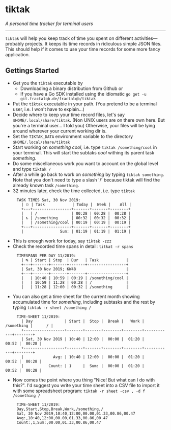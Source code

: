 # tiktak

*A personal time tracker for terminal users*

---

`tiktak` will help you keep track of time you spent on different activities—probably projects. It
keeps its time records in ridiculous simple JSON files. This should help if it comes to use your
time records for some more fancy application.

## Gettings Started

- Get you the `tiktak` executable by
    * Downloading a binary distribution from Github or
    * If you have a Go SDK installed using the idiomatic `go get -u git.fractalqb.de/fractalqb/tiktak`
- Put the `tiktak` executable in your path. (You pretend to be a terminal user, i.e.
   I won't have to explain…)
- Decide where to keep your time record files, let's say `$HOME/.local/share/tiktak`.
   (Non UN!X users are on there own here. But you're a terminal user… I told you) Otherwise, your
   files will be lying around wherever your current working dir is.
- Set the `TIKTAK_DATA` environment variable to the directory `$HOME/.local/share/tiktak`
- Start working on _something cool_, i.e. type `tiktak /something/cool` in your terminal. This will
   start the subtaks _cool_ withing its parent task _something_.
- Do some miscellaneous work you want to account on the global level and type `tiktak /`
- After a while go back to work on _something_ by typing `tiktak something`. Note that you don't
   need to type a slash '/' because tiktak will find the already known task `/something`.
- 32 minutes later, check the time collected, i.e. type `tiktak`
```
     TASK TIMES Sat, 30 Nov 2019:
       | ⏲ | Task            | Today |  Week |    All |
       +---+-----------------+-------+-------+--------+
       |   | /               | 00:28 | 00:28 |  00:28 |
       | ↻ | /something      | 00:32 | 00:32 |  00:32 |
       |   | /something/cool | 00:19 | 00:19 |  00:19 |
       +---+-----------------+-------+-------+--------+
       |                Sum: | 01:19 | 01:19 |  01:19 |

```
- This is enough work for today, say `tiktak -zzz`
- Check the recorded time spans in detail: `titkat -r spans`
```
     TIMESPANS PER DAY 11/2019:
       | ↹ | Start | Stop  | Dur   | Task            |
       +---+-------+-------+-------+-----------------+
       | Sat, 30 Nov 2019; KW48                      |
       +---+-------+-------+-------+-----------------+
       |   | 10:40 | 10:59 | 00:19 | /something/cool |
       |   | 10:59 | 11:28 | 00:28 | /               |
       |   | 11:28 | 12:00 | 00:32 | /something      |

```
- You can also get a time sheet for the current month showing accumulated time for _something_,
  including subtasks and the rest by typing `tiktak -r sheet /something /`
```
     TIME-SHEET 11/2019:
       | Day              | Start |  Stop |  Break |   Work | /something |      / |
       +------------------+-------+-------+--------+--------+------------+--------+
       | Sat, 30 Nov 2019 | 10:40 | 12:00 |  00:00 |  01:20 |      00:52 |  00:28 |
       +------------------+-------+-------+--------+--------+------------+--------+
       |             Avg: | 10:40 | 12:00 |  00:00 |  01:20 |      00:52 |  00:28 |
       |           Count: | 1     |  Sum: |  00:00 |  01:20 |      00:52 |  00:28 |

```
- Now comes the point where you thing "Nice! But what can I do with this?". I'd suggest you write
  your time sheet into a CSV file to import it with some spreadsheet program:
  `tiktak -r sheet -csv , -d f /something /`
```
     TIME-SHEET 11/2019:
     Day,Start,Stop,Break,Work,/something,/
     Sat, 30 Nov 2019,10:40,12:00,00.00,01.33,00.86,00.47
     Avg:,10:40,12:00,00.00,01.33,00.86,00.47
     Count:,1,Sum:,00.00,01.33,00.86,00.47
```